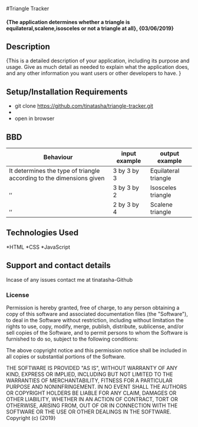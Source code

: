 #Triangle Tracker

#### {The application determines whether a triangle is equilateral,scalene,isosceles or not a triangle at all}, {03/06/2019}

## Description

{This is a detailed description of your application, including its purpose and usage.  Give as much detail as needed to explain what the application does, and any other information you want users or other developers to have. }

## Setup/Installation Requirements
* git clone https://github.com/tinatasha/triangle-tracker.git
* 
* open in browser

## BBD
| Behaviour | input example | output example |
| --- | --- | --- |
| It determines the type of triangle according to the dimensions given   | 3 by 3 by 3  | Equilateral triangle   |
| ,,    | 3 by 3 by 2      | Isosceles triangle      |
| ,,    | 2 by 3 by 4      | Scalene triangle        |

## Technologies Used
*HTML
*CSS
*JavaScript

## Support and contact details
Incase of any issues contact me at tinatasha-Github

### License
Permission is hereby granted, free of charge, to any person obtaining a copy of this software and associated documentation files (the "Software"), to deal in the Software without restriction, including without limitation the rights to use, copy, modify, merge, publish, distribute, sublicense, and/or sell copies of the Software, and to permit persons to whom the Software is furnished to do so, subject to the following conditions:

The above copyright notice and this permission notice shall be included in all copies or substantial portions of the Software.

THE SOFTWARE IS PROVIDED "AS IS", WITHOUT WARRANTY OF ANY KIND, EXPRESS OR IMPLIED, INCLUDING BUT NOT LIMITED TO THE WARRANTIES OF MERCHANTABILITY, FITNESS FOR A PARTICULAR PURPOSE AND NONINFRINGEMENT. IN NO EVENT SHALL THE AUTHORS OR COPYRIGHT HOLDERS BE LIABLE FOR ANY CLAIM, DAMAGES OR OTHER LIABILITY, WHETHER IN AN ACTION OF CONTRACT, TORT OR OTHERWISE, ARISING FROM, OUT OF OR IN CONNECTION WITH THE SOFTWARE OR THE USE OR OTHER DEALINGS IN THE SOFTWARE.
Copyright (c) {2019}